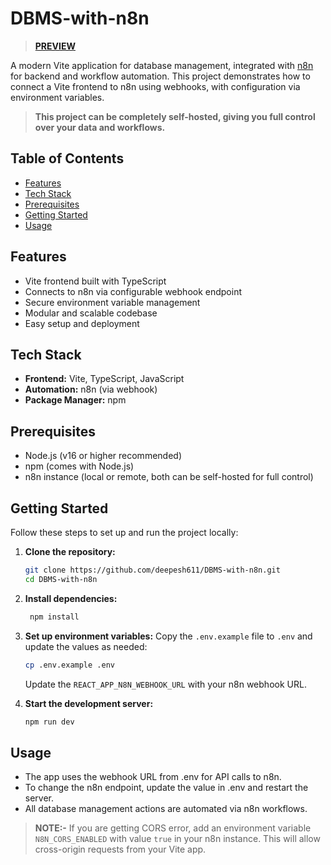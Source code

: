 # DBMS-with-n8n

> **[PREVIEW](https://dbms-with-n8n.vercel.app/)**

A modern Vite application for database management, integrated with [n8n](https://n8n.io/) for backend and workflow automation. This project demonstrates how to connect a Vite frontend to n8n using webhooks, with configuration via environment variables.

> **This project can be completely self-hosted, giving you full control over your data and workflows.**

## Table of Contents

- [Features](#features)
- [Tech Stack](#tech-stack)
- [Prerequisites](#prerequisites)
- [Getting Started](#getting-started)
- [Usage](#usage)

## Features

- Vite frontend built with TypeScript
- Connects to n8n via configurable webhook endpoint
- Secure environment variable management
- Modular and scalable codebase
- Easy setup and deployment

## Tech Stack

- **Frontend:** Vite, TypeScript, JavaScript
- **Automation:** n8n (via webhook)
- **Package Manager:** npm

## Prerequisites

- Node.js (v16 or higher recommended)
- npm (comes with Node.js)
- n8n instance (local or remote, both can be self-hosted for full control)

## Getting Started

Follow these steps to set up and run the project locally:

1. **Clone the repository:**
   ```sh
   git clone https://github.com/deepesh611/DBMS-with-n8n.git
   cd DBMS-with-n8n
   ```

2. **Install dependencies:**
   ```sh
    npm install
    ```

3. **Set up environment variables:**
   Copy the `.env.example` file to `.env` and update the values as needed:
   ```sh
   cp .env.example .env
   ```
    Update the `REACT_APP_N8N_WEBHOOK_URL` with your n8n webhook URL.
4. **Start the development server:**
   ```sh
   npm run dev
   ```
   
## Usage
- The app uses the webhook URL from .env for API calls to n8n.
- To change the n8n endpoint, update the value in .env and restart the server.
- All database management actions are automated via n8n workflows.

> **NOTE:-**
> If you are getting CORS error, add an environment variable `N8N_CORS_ENABLED` with value `true` in your n8n instance. This will allow cross-origin requests from your Vite app.